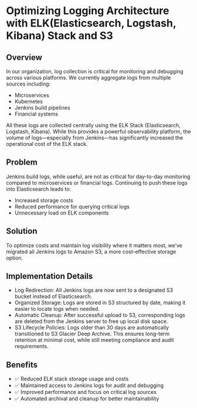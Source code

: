# Optimizing Logging Architecture with ELK(Elasticsearch, Logstash, Kibana) Stack and S3
## Overview
In our organization, log collection is critical for monitoring and debugging across various platforms. We currently aggregate logs from multiple sources including:

- Microservices
- Kubernetes
- Jenkins build pipelines
- Financial systems

All these logs are collected centrally using the ELK Stack (Elasticsearch, Logstash, Kibana). While this provides a powerful observability platform, the volume of logs—especially from Jenkins—has significantly increased the operational cost of the ELK stack.

## Problem
Jenkins build logs, while useful, are not as critical for day-to-day monitoring compared to microservices or financial logs. Continuing to push these logs into Elasticsearch leads to:

- Increased storage costs
- Reduced performance for querying critical logs
- Unnecessary load on ELK components

## Solution
To optimize costs and maintain log visibility where it matters most, we’ve migrated all Jenkins logs to Amazon S3, a more cost-effective storage option.

## Implementation Details
- Log Redirection: All Jenkins logs are now sent to a designated S3 bucket instead of Elasticsearch.
- Organized Storage: Logs are stored in S3 structured by date, making it easier to locate logs when needed.
- Automatic Cleanup: After successful upload to S3, corresponding logs are deleted from the Jenkins server to free up local disk space.
- S3 Lifecycle Policies:
Logs older than 30 days are automatically transitioned to S3 Glacier Deep Archive.
This ensures long-term retention at minimal cost, while still meeting compliance and audit requirements.

## Benefits
- ✅ Reduced ELK stack storage usage and costs
- ✅ Maintained access to Jenkins logs for audit and debugging
- ✅ Improved performance and focus on critical log sources
- ✅ Automated archival and cleanup for better maintainability
